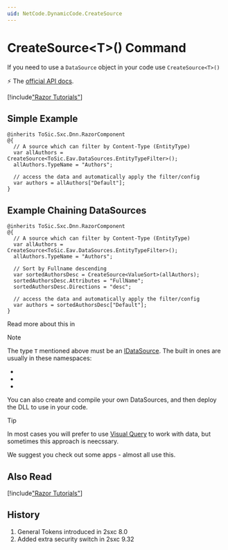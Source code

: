 ```yaml
---
uid: NetCode.DynamicCode.CreateSource
---
```


# CreateSource\<T\>() Command

If you need to use a `DataSource` object in your code use `CreateSource<T>()`

⚡ The [official API docs](xref:ToSic.Sxc.Code.IDynamicCode.CreateSource*).


[!include["Razor Tutorials"](../../shared/tutorials/razor.md)]


## Simple Example

```razor
@inherits ToSic.Sxc.Dnn.RazorComponent
@{
  // A source which can filter by Content-Type (EntityType)
  var allAuthors = CreateSource<ToSic.Eav.DataSources.EntityTypeFilter>();
  allAuthors.TypeName = "Authors";

  // access the data and automatically apply the filter/config
  var authors = allAuthors["Default"]; 
}
```

## Example Chaining DataSources

```razor
@inherits ToSic.Sxc.Dnn.RazorComponent
@{
  // A source which can filter by Content-Type (EntityType)
  var allAuthors = CreateSource<ToSic.Eav.DataSources.EntityTypeFilter>();
  allAuthors.TypeName = "Authors";

  // Sort by Fullname descending
  var sortedAuthorsDesc = CreateSource<ValueSort>(allAuthors);
  sortedAuthorsDesc.Attributes = "FullName";
  sortedAuthorsDesc.Directions = "desc";

  // access the data and automatically apply the filter/config
  var authors = sortedAuthorsDesc["Default"]; 
}
```

Read more about this in [](xref:NetCode.DataSources.DataSource)

> [!NOTE]
> The type `T` mentioned above must be an [IDataSource](xref:ToSic.Eav.DataSources.IDataSource). The built in ones are usually in these namespaces:

* [](xref:ToSic.Eav.DataSources)
* [](xref:ToSic.Sxc.DataSources)
* [](xref:ToSic.Sxc.Dnn.DataSources)

You can also create and compile your own DataSources, and then deploy the DLL to use in your code. 

> [!TIP]
> In most cases you will prefer to use [Visual Query](xref:NetCode.DataSources.Query.Index) to work with data, but sometimes this approach is neecssary. 

We suggest you check out some apps - almost all use this. 

## Also Read

[!include["Razor Tutorials"](../../shared/tutorials/razor.md)]

## History

1. General Tokens introduced in 2sxc 8.0
1. Added extra security switch in 2sxc 9.32
